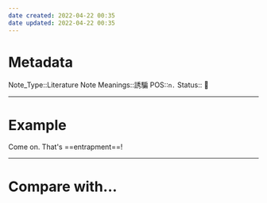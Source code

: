 ```yaml
---
date created: 2022-04-22 00:35
date updated: 2022-04-22 00:35
---
```


# Metadata

Note_Type::Literature Note
Meanings::誘騙
POS::`n.`
Status:: 👶

---

# Example

Come on. That's ==entrapment==!

---

# Compare with...
